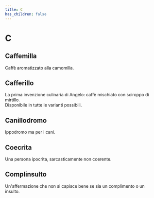 ```yaml
---
title: C
has_children: false
---
```

# C

## Caffemilla
Caffè aromatizzato alla camomilla.

## Cafferillo
La prima invenzione culinaria di Angelo: caffè mischiato con sciroppo di mirtillo.  
Disponibile in tutte le varianti possibili.

## Canillodromo
Ippodromo ma per i cani.

## Coecrita
Una persona ipocrita, sarcasticamente non coerente.

## Complinsulto
Un'affermazione che non si capisce bene se sia un complimento o un insulto.
